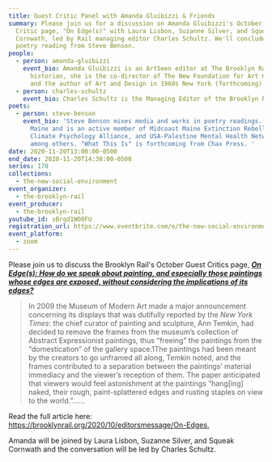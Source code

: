 ```yaml
---
title: Guest Critic Panel with Amanda Gluibizzi & Friends
summary: Please join us for a discussion on Amanda Gluibizzi's October Guest
  Critic page, "On Edge(s)" with Laura Lisbon, Suzanne Silver, and Squeak
  Cornwath, led by Rail managing editor Charles Schultz. We'll conclude with a
  poetry reading from Steve Benson.
people:
  - person: amanda-gluibizzi
    event_bio: Amanda Gluibizzi is an ArtSeen editor at The Brooklyn Rail. An art
      historian, she is the co-director of The New Foundation for Art History
      and the author of Art and Design in 1960s New York (forthcoming).
  - person: charles-schultz
    event_bio: Charles Schultz is the Managing Editor of the Brooklyn Rail.
poets:
  - person: steve-benson
    event_bio: 'Steve Benson mixes media and works in poetry readings. He lives in
      Maine and is an active member of Midcoast Maine Extinction Rebellion, the
      Climate Psychology Alliance, and USA-Palestine Mental Health Network,
      among others. "What This Is" is forthcoming from Chax Press. '
date: 2020-11-20T13:00:00-0500
end_date: 2020-11-20T14:30:00-0500
series: 178
collections:
  - the-new-social-environment
event_organizer:
  - the-brooklyn-rail
event_producer:
  - the-brooklyn-rail
youtube_id: sBrqd1WO8FU
registration_url: https://www.eventbrite.com/e/the-new-social-environment-178-guest-critic-panel-with-amanda-gluibizzi-tickets-129025469653
event_platform:
  - zoom
---
```

Please join us to discuss the Brooklyn Rail's October Guest Critics page, ***[On Edge(s): How do we speak about painting, and especially those paintings whose edges are exposed, without considering the implications of its edges?](https://brooklynrail.org/2020/10/editorsmessage/On-Edges)***

> In 2009 the Museum of Modern Art made a major announcement concerning its displays that was dutifully reported by the *New York Times*: the chief curator of painting and sculpture, Ann Temkin, had decided to remove the frames from the museum’s collection of Abstract Expressionist paintings, thus “freeing” the paintings from the “domestication” of the gallery space.1The paintings had been meant by the creators to go unframed all along, Temkin noted, and the frames contributed to a separation between the paintings’ material immediacy and the viewer’s reception of them. The paper anticipated that viewers would feel astonishment at the paintings “hang\[ing] naked, their rough, paint-splattered edges and rusting staples on view to the world.”......

Read the full article here: [https://brooklynrail.org/2020/10/editorsmessage/On-Edges. ](https://brooklynrail.org/2020/10/editorsmessage/On-Edges)

Amanda will be joined by Laura Lisbon, Suzanne Silver, and Squeak Cornwath and the conversation will be led by Charles Schultz.